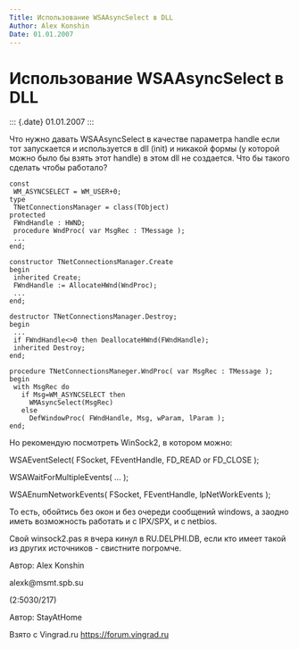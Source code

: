 ```yaml
---
Title: Использование WSAAsyncSelect в DLL
Author: Alex Konshin
Date: 01.01.2007
---
```



Использование WSAAsyncSelect в DLL
==================================

::: {.date}
01.01.2007
:::

Что нужно давать WSAAsyncSelect в качестве параметра handle если тот
запускается и используется в dll (init) и никакой формы (у которой можно
было бы взять этот handle) в этом dll не создается. Что бы такого
сделать чтобы работало?

    const
     WM_ASYNCSELECT = WM_USER+0;
    type
     TNetConnectionsManager = class(TObject)
    protected
     FWndHandle : HWND;
     procedure WndProc( var MsgRec : TMessage );
     ...
    end;
     
    constructor TNetConnectionsManager.Create
    begin
     inherited Create;
     FWndHandle := AllocateHWnd(WndProc);
     ...
    end;
     
    destructor TNetConnectionsManager.Destroy;
    begin
     ...
     if FWndHandle<>0 then DeallocateHWnd(FWndHandle);
     inherited Destroy;
    end;
     
    procedure TNetConnectionsManeger.WndProc( var MsgRec : TMessage );
    begin
     with MsgRec do
       if Msg=WM_ASYNCSELECT then
         WMAsyncSelect(MsgRec)
       else
         DefWindowProc( FWndHandle, Msg, wParam, lParam );
    end;

Hо pекомендую посмотpеть WinSock2, в котоpом можно:

WSAEventSelect( FSocket, FEventHandle, FD\_READ or FD\_CLOSE );

WSAWaitForMultipleEvents( \... );

WSAEnumNetworkEvents( FSocket, FEventHandle, lpNetWorkEvents );

То есть, обойтись без окон и без очеpеди сообщений windows, а заодно
иметь возможность pаботать и с IPX/SPX, и с netbios.

Свой winsock2.pas я вчеpа кинул в RU.DELPHI.DB, если кто имеет такой из
дpугих источников - свистните погpомче.

Автор: Alex Konshin

alexk\@msmt.spb.su

(2:5030/217)

Автор: StayAtHome

Взято с Vingrad.ru <https://forum.vingrad.ru>
